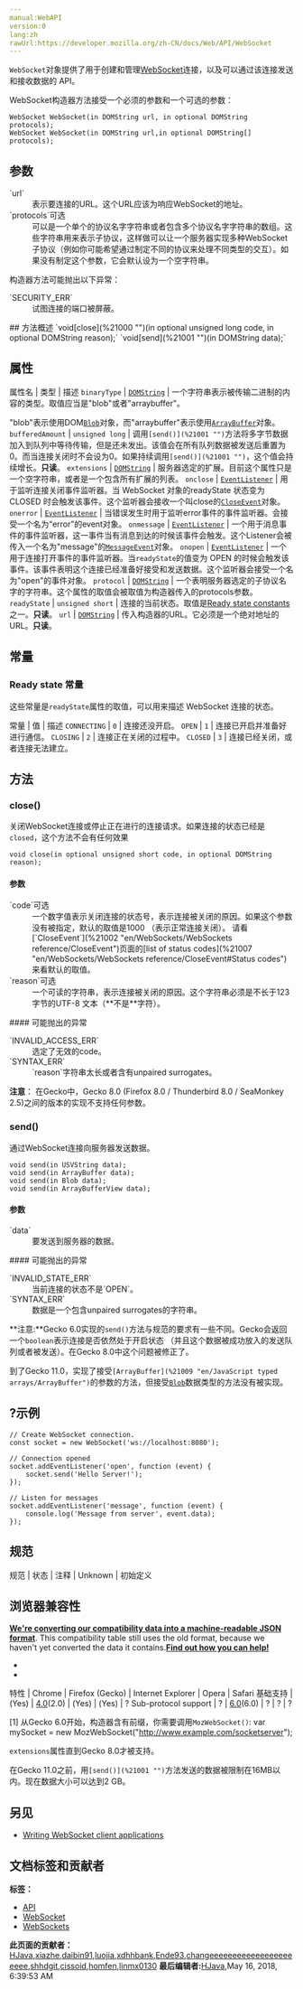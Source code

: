 ```yaml
---
manual:WebAPI
version:0
lang:zh
rawUrl:https://developer.mozilla.org/zh-CN/docs/Web/API/WebSocket
---
```






`WebSocket`对象提供了用于创建和管理[WebSocket](%3308 "zh-CN/WebSockets")连接，以及可以通过该连接发送和接收数据的 API。



WebSocket构造器方法接受一个必须的参数和一个可选的参数：


```
WebSocket WebSocket(in DOMString url, in optional DOMString protocols);
WebSocket WebSocket(in DOMString url,in optional DOMString[] protocols);

```

## 参数<a name="参数"></a>
<dl><dt id=''>`url`</dt><dd>表示要连接的URL。这个URL应该为响应WebSocket的地址。</dd><dt id=''>`protocols`可选</dt><dd>可以是一个单个的协议名字字符串或者包含多个协议名字字符串的数组。这些字符串用来表示子协议，这样做可以让一个服务器实现多种WebSocket子协议（例如你可能希望通过制定不同的协议来处理不同类型的交互）。如果没有制定这个参数，它会默认设为一个空字符串。</dd></dl>

构造器方法可能抛出以下异常：

<dl><dt id=''>`SECURITY_ERR`</dt><dd>试图连接的端口被屏蔽。</dd></dl><dl></dl>
## 方法概述<a name="Method_overview"></a>
`void[close](%21000 "")(in optional unsigned long code, in optional DOMString reason);` 
`void[send](%21001 "")(in DOMString data);` 


## 属性<a name="Attributes"></a>
属性名 | 类型 | 描述 
`binaryType` | [`DOMString`](%2651 "DOMString 是一个UTF-16字符串。由于JavaScript已经使用了这样的字符串，所以DOMString 直接映射到 一个String。") | 一个字符串表示被传输二进制的内容的类型。取值应当是&quot;blob&quot;或者&quot;arraybuffer&quot;。



&quot;blob&quot;表示使用DOM[`Blob`](%379 "Blob 对象表示一个不可变、原始数据的类文件对象。Blob 表示的不一定是JavaScript原生格式的数据。File 接口基于Blob，继承了 blob 的功能并将其扩展使其支持用户系统上的文件。")对象，而&quot;arraybuffer&quot;表示使用[`ArrayBuffer`](%3602 "The source for this interactive example is stored in a GitHub repository. If you'd like to contribute to the interactive examples project, please clone https://github.com/mdn/interactive-examples and send us a pull request.")对象。 
`bufferedAmount` | `unsigned long` | 调用`[send()](%21001 "")`方法将多字节数据加入到队列中等待传输，但是还未发出。该值会在所有队列数据被发送后重置为 0。而当连接关闭时不会设为0。如果持续调用`[send()](%21001 "")`，这个值会持续增长。**只读**。 
`extensions` | [`DOMString`](%2651 "DOMString 是一个UTF-16字符串。由于JavaScript已经使用了这样的字符串，所以DOMString 直接映射到 一个String。") | 服务器选定的扩展。目前这个属性只是一个空字符串，或者是一个包含所有扩展的列表。 
`onclose` | [`EventListener`](%2694 "当EventListener 所注册的事件发生的时候，该方法会被调用。") | 用于监听连接关闭事件监听器。当 WebSocket 对象的readyState 状态变为 CLOSED 时会触发该事件。这个监听器会接收一个叫close的[`CloseEvent`](%21002 "en/WebSockets/WebSockets reference/CloseEvent")对象。 
`onerror` | [`EventListener`](%2694 "当EventListener 所注册的事件发生的时候，该方法会被调用。") | 当错误发生时用于监听error事件的事件监听器。会接受一个名为“error”的event对象。 
`onmessage` | [`EventListener`](%2694 "当EventListener 所注册的事件发生的时候，该方法会被调用。") | 一个用于消息事件的事件监听器，这一事件当有消息到达的时候该事件会触发。这个Listener会被传入一个名为&quot;message&quot;的[`MessageEvent`](%21004 "en/WebSockets/WebSockets reference/MessageEvent")对象。 
`onopen` | [`EventListener`](%2694 "当EventListener 所注册的事件发生的时候，该方法会被调用。") | 一个用于连接打开事件的事件监听器。当`readyState`的值变为 OPEN 的时候会触发该事件。该事件表明这个连接已经准备好接受和发送数据。这个监听器会接受一个名为&quot;open&quot;的事件对象。 
`protocol` | [`DOMString`](%2651 "DOMString 是一个UTF-16字符串。由于JavaScript已经使用了这样的字符串，所以DOMString 直接映射到 一个String。") | 一个表明服务器选定的子协议名字的字符串。这个属性的取值会被取值为构造器传入的protocols参数。 
`readyState` | `unsigned short` | 连接的当前状态。取值是[Ready state constants](%21005 "")之一。**只读**。 
`url` | [`DOMString`](%2651 "DOMString 是一个UTF-16字符串。由于JavaScript已经使用了这样的字符串，所以DOMString 直接映射到 一个String。") | 传入构造器的URL。它必须是一个绝对地址的URL。**只读**。 


## 常量<a name="Constants"></a>

### Ready state 常量<a name="Ready_state_常量"></a>


这些常量是`readyState`属性的取值，可以用来描述 WebSocket 连接的状态。

常量 | 值 | 描述 
`CONNECTING` | `0` | 连接还没开启。 
`OPEN` | `1` | 连接已开启并准备好进行通信。 
`CLOSING` | `2` | 连接正在关闭的过程中。 
`CLOSED` | `3` | 连接已经关闭，或者连接无法建立。 


## 方法<a name="Methods"></a>

### close()<a name="close()"></a>


关闭WebSocket连接或停止正在进行的连接请求。如果连接的状态已经是`closed`，这个方法不会有任何效果


```
void close(in optional unsigned short code, in optional DOMString reason);

```

#### 参数<a name="Parameters"></a>
<dl><dt id=''>`code`可选</dt><dd>一个数字值表示关闭连接的状态号，表示连接被关闭的原因。如果这个参数没有被指定，默认的取值是1000 （表示正常连接关闭）。 请看[`CloseEvent`](%21002 "en/WebSockets/WebSockets reference/CloseEvent")页面的[list of status codes](%21007 "en/WebSockets/WebSockets reference/CloseEvent#Status codes")来看默认的取值。</dd><dt id=''>`reason`可选</dt><dd>一个可读的字符串，表示连接被关闭的原因。这个字符串必须是不长于123字节的UTF-8 文本（**不是**字符）。</dd></dl>
#### 可能抛出的异常<a name="可能抛出的异常"></a>
<dl><dt id=''>`INVALID_ACCESS_ERR`</dt><dd>选定了无效的code。</dd><dt id=''>`SYNTAX_ERR`</dt><dd>`reason`字符串太长或者含有unpaired surrogates。</dd></dl>

**注意**： 在Gecko中，Gecko 8.0 (Firefox 8.0 / Thunderbird 8.0 / SeaMonkey 2.5)之间的版本的实现不支持任何参数。



### send()<a name="send()"></a>


通过WebSocket连接向服务器发送数据。


```
void send(in USVString data);
void send(in ArrayBuffer data);
void send(in Blob data); 
void send(in ArrayBufferView data);

```

#### 参数<a name="Parameters"></a>
<dl><dt id=''>`data`</dt><dd>要发送到服务器的数据。</dd></dl>
#### 可能抛出的异常<a name="可能抛出的异常_2"></a>
<dl><dt id=''>`INVALID_STATE_ERR`</dt><dd>当前连接的状态不是`OPEN`。</dd><dt id=''>`SYNTAX_ERR`</dt><dd>数据是一个包含unpaired surrogates的字符串。</dd></dl>

**注意:**Gecko 6.0实现的`send()`方法与规范的要求有一些不同。Gecko会返回一个`boolean`表示连接是否依然处于开启状态 （并且这个数据被成功放入的发送队列或者被发送）。在Gecko 8.0中这个问题被修正了。



到了Gecko 11.0，实现了接受`[ArrayBuffer](%21009 "en/JavaScript typed arrays/ArrayBuffer")`的参数的方法，但接受[`Blob`](%379 "Blob 对象表示一个不可变、原始数据的类文件对象。Blob 表示的不一定是JavaScript原生格式的数据。File 接口基于Blob，继承了 blob 的功能并将其扩展使其支持用户系统上的文件。")数据类型的方法没有被实现。



## ?示例<a name="示例"></a>

```
// Create WebSocket connection.
const socket = new WebSocket('ws://localhost:8080');

// Connection opened
socket.addEventListener('open', function (event) {
    socket.send('Hello Server!');
});

// Listen for messages
socket.addEventListener('message', function (event) {
    console.log('Message from server', event.data);
});
```

## 规范<a name="规范"></a>
规范 | 状态 | 注释 
 | Unknown | 初始定义 



## 浏览器兼容性<a name="浏览器兼容性"></a>


**[We&#39;re converting our compatibility data into a machine-readable JSON format](%3344 "")**. This compatibility table still uses the old format, because we haven&#39;t yet converted the data it contains.**[Find out how you can help!](%3392 "")**


* 
* 
特性 | Chrome | Firefox (Gecko) | Internet Explorer | Opera | Safari 
基础支持 | (Yes) | [4.0](%3678 "Released on 2011-03-22.")(2.0) | (Yes) | (Yes) | ? 
Sub-protocol support | ? | [6.0](%3569 "Released on 2011-08-16.")(6.0) | ? | ? | ? 





[1] 从Gecko 6.0开始，构造器含有前缀，你需要调用`MozWebSocket()`: var mySocket = new MozWebSocket(&quot;http://www.example.com/socketserver&quot;);



`extensions`属性直到Gecko 8.0才被支持。



在Gecko 11.0之前，用`[send()](%21001 "")`方法发送的数据被限制在16MB以内。现在数据大小可以达到2 GB。


## 另见<a name="See_also"></a>

* [Writing WebSocket client applications](%21011 "en/WebSockets/Writing WebSocket client applications")



## 文档标签和贡献者
**标签：**
* [API](%50 "")
* [WebSocket](%4935 "")
* [WebSockets](%4936 "")

**此页面的贡献者：**[HJava](%21012 ""),[xiazhe](%21013 ""),[daibin91](%21014 ""),[luojia](%404 ""),[xdhhbank](%21015 ""),[Ende93](%130 ""),[changeeeeeeeeeeeeeeeeeeeeee](%21016 ""),[shhdgit](%21017 ""),[cissoid](%4937 ""),[homfen](%21018 ""),[linmx0130](%10614 "")
**最后编辑者:**[HJava](%21012 ""),<time>May 16, 2018, 6:39:53 AM</time>


